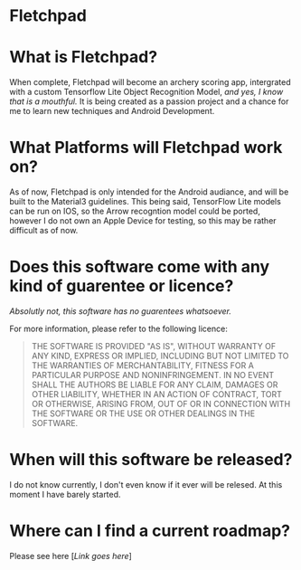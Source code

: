 # Fletchpad

# What is Fletchpad?

When complete, Fletchpad will become an archery scoring app, intergrated with a custom Tensorflow Lite Object Recognition Model, *and yes, I know that is a mouthful.* It is being created as a passion project and a chance for me to learn new techniques and Android Development.

# What Platforms will Fletchpad work on?

As of now, Fletchpad is only intended for the Android audiance, and will be built to the Material3 guidelines. This being said, TensorFlow Lite models can be run on IOS, so the Arrow recogntion model could be ported, however I do not own an Apple Device for testing, so this may be rather difficult as of now.

# Does this software come with any kind of guarentee or licence?

*Absolutly not, this software has no guarentees whatsoever.*

For more information, please refer to the following licence:

>THE SOFTWARE IS PROVIDED "AS IS", WITHOUT WARRANTY OF ANY KIND,
>EXPRESS OR IMPLIED, INCLUDING BUT NOT LIMITED TO THE WARRANTIES OF
>MERCHANTABILITY, FITNESS FOR A PARTICULAR PURPOSE AND NONINFRINGEMENT.
>IN NO EVENT SHALL THE AUTHORS BE LIABLE FOR ANY CLAIM, DAMAGES OR
>OTHER LIABILITY, WHETHER IN AN ACTION OF CONTRACT, TORT OR OTHERWISE,
>ARISING FROM, OUT OF OR IN CONNECTION WITH THE SOFTWARE OR THE USE OR
>OTHER DEALINGS IN THE SOFTWARE.

# When will this software be released?

I do not know currently, I don't even know if it ever will be relesed. At this moment I have barely started.

# Where can I find a current roadmap?

Please see here [*Link goes here*]
